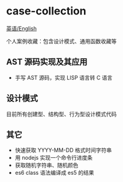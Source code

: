 # case-collection

[英语/English](./README_en.md)

个人案例收藏：包含设计模式、通用函数收藏等

## AST 源码实现及其应用

-   手写 AST 源码，实现 LISP 语言转 C 语言

## 设计模式

目前所有创建型、结构型、行为型设计模式代码

## 其它

-   快速获取 YYYY-MM-DD 格式时间字符串
-   用 nodejs 实现一个命令行进度条
-   获取随机字符串、随机颜色
-   es6 class 语法编译成 es5 的结果
